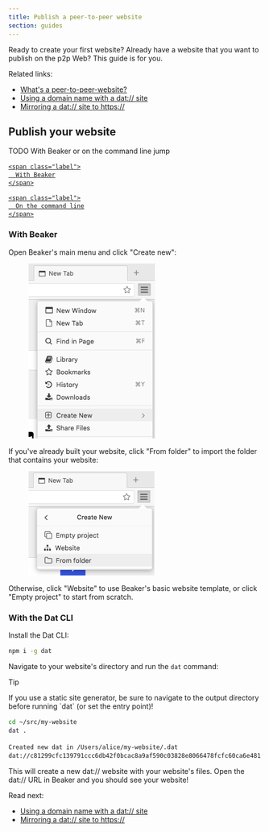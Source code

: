 ```yaml
---
title: Publish a peer-to-peer website
section: guides
---
```


Ready to create your first website? Already have a website that you want to publish on the p2p Web? This guide is for you.

Related links:

* [What's a peer-to-peer-website?](/docs/how-beaker-works/peer-to-peer-websites)
* [Using a domain name with a dat:// site](TODO)
* [Mirroring a dat:// site to https://](TODO)

## Publish your website

TODO With Beaker or on the command line jump

<div class="beaker-dat-picker">
  <a href="" class="">
  	<span class="icon fa fa-window-maximize"></span>

  	<span class="label">
  	  With Beaker
  	</span>
  </a>

  <a href="" class="">
  	<span class="icon fa fa-terminal"></span>

  	<span class="label">
  	  On the command line
  	</span>
  </a>
</div>

### With Beaker

Open Beaker's main menu and click "Create new":

<figure>
  <img src="/img/docs/beaker-menu-create-new.png"/>
</figure>

If you've already built your website, click "From folder" to import the folder that contains your website:

<figure>
  <img src="/img/docs/beaker-menu-create-new2.png"/>
</figure>

Otherwise, click "Website" to use Beaker's basic website template, or click "Empty project" to start from scratch.

### With the Dat CLI

Install the Dat CLI:

```bash
npm i -g dat
```

Navigate to your website's directory and run the `dat` command:

<aside class="tip">
  <div class="tip-heading">
  	<span class="fa fa-lightbulb-o"></span>
  	Tip
  </div>

  <p class="tip-content">
  	If you use a static site generator, be sure to navigate to the output directory before running `dat` (or set the entry point)!
  </p>
</aside>

```bash
cd ~/src/my-website
dat .

Created new dat in /Users/alice/my-website/.dat
dat://c81299cfc139791ccc6db42f0bcac8a9af590c03828e8066478fcfc60ca6e481
```

This will create a new dat:// website with your website's files. Open the dat:// URL in Beaker and you should see your website!

Read next:

* [Using a domain name with a dat:// site](TODO)
* [Mirroring a dat:// site to https://](TODO)